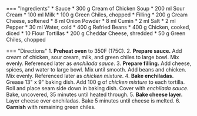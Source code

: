 === "Ingredients"
    * Sauce
        * 300 g Cream of Chicken Soup
        * 200 ml Sour Cream
        * 100 ml Milk
        * 100 g Green Chiles, chopped
    * Filling
        * 200 g Cream Cheese, softened
        * 8 ml Onion Powder
        * 8 ml Cumin
        * 2 ml Salt
        * 2 ml Pepper
        * 30 ml Water, cold
        * 400 g Refried Beans
        * 400 g Chicken, cooked, diced
    * 10 Flour Tortillas
    * 200 g Cheddar Cheese, shredded
    * 50 g Green Chiles, chopped

=== "Directions"
    1. **Preheat oven** to 350F (175C).
    2. **Prepare sauce.** Add cream of chicken, sour cream, milk, and green chiles to large bowl. Mix evenly. Referenced later as *enchilada sauce*.
    3. **Prepare filling.** Add cheese, spices, and water to large bowl. Mix until smooth. Add beans and chicken. Mix evenly. Referenced later as *chicken mixture*.
    4. **Bake enchiladas.** Grease 13" x 9" baking dish. Add 100 g of *chicken mixture* to each tortilla. Roll and place seam side down in baking dish. Cover with *enchilada sauce*. Bake, uncovered, 35 minutes until heated through.
    5. **Bake cheese layer.** Layer cheese over enchiladas. Bake 5 minutes until cheese is melted.
    6. **Garnish** with remaining green chiles.

[^1]:
    Inspired by Brenda Vogt and [Creamy Chicken Enchiladas](https://www.tasteofhome.com/recipes/creamy-chicken-enchiladas/).
